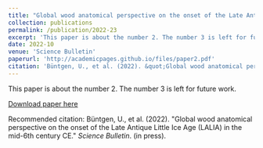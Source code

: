 ```yaml
---
title: "Global wood anatomical perspective on the onset of the Late Antique Little Ice Age (LALIA) in the mid-6th century CE"
collection: publications
permalink: /publication/2022-23
excerpt: 'This paper is about the number 2. The number 3 is left for future work.'
date: 2022-10
venue: 'Science Bulletin'
paperurl: 'http://academicpages.github.io/files/paper2.pdf'
citation: 'Büntgen, U., et al. (2022). &quot;Global wood anatomical perspective on the onset of the Late Antique Little Ice Age (LALIA) in the mid-6th century CE.&quot; <i>Science Bulletin</i>. (in press).'
---
```

This paper is about the number 2. The number 3 is left for future work.

[Download paper here](http://academicpages.github.io/files/paper2.pdf)

Recommended citation: Büntgen, U., et al. (2022). "Global wood anatomical perspective on the onset of the Late Antique Little Ice Age (LALIA) in the mid-6th century CE." <i>Science Bulletin</i>. (in press).
